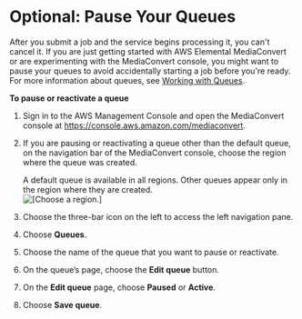 # Optional: Pause Your Queues<a name="optional-pause-the-queue"></a>

After you submit a job and the service begins processing it, you can't cancel it\. If you are just getting started with AWS Elemental MediaConvert or are experimenting with the MediaConvert console, you might want to pause your queues to avoid accidentally starting a job before you're ready\. For more information about queues, see [Working with Queues](working-with-queues.md)\.

**To pause or reactivate a queue**

1. Sign in to the AWS Management Console and open the MediaConvert console at [https://console\.aws\.amazon\.com/mediaconvert](https://console.aws.amazon.com/mediaconvert)\.

1. If you are pausing or reactivating a queue other than the default queue, on the navigation bar of the MediaConvert console, choose the region where the queue was created\.

   A default queue is available in all regions\. Other queues appear only in the region where they are created\.  
![\[Choose a region.\]](http://docs.aws.amazon.com/mediaconvert/latest/ug/images/regions-list.png)

1. Choose the three\-bar icon on the left to access the left navigation pane\.

1. Choose **Queues**\.

1. Choose the name of the queue that you want to pause or reactivate\.

1. On the queue’s page, choose the **Edit queue** button\.

1. On the **Edit queue** page, choose **Paused** or **Active**\.

1. Choose **Save queue**\.